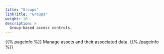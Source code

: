 ```yaml
---
title: "Groups"
linkTitle: "Groups"
weight: 10
description: >
  Group-based access controls.
---
```


{{% pageinfo %}}
Manage assets and their associated data.
{{% /pageinfo %}}
